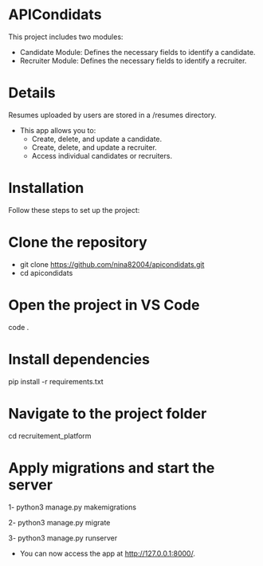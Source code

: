 # APICondidats
This project includes two modules:

* Candidate Module: Defines the necessary fields to identify a candidate.
* Recruiter Module: Defines the necessary fields to identify a recruiter.
# Details
Resumes uploaded by users are stored in a /resumes directory.
* This app allows you to:
     * Create, delete, and update a candidate.
     * Create, delete, and update a recruiter.
     * Access individual candidates or recruiters.
  
# Installation
Follow these steps to set up the project:

# Clone the repository
- git clone https://github.com/nina82004/apicondidats.git
- cd apicondidats

# Open the project in VS Code

  code .

# Install dependencies
pip install -r requirements.txt

# Navigate to the project folder
cd recruitement_platform

# Apply migrations and start the server
1-  python3 manage.py makemigrations

2-  python3 manage.py migrate

3-  python3 manage.py runserver

* You can now access the app at http://127.0.0.1:8000/.

